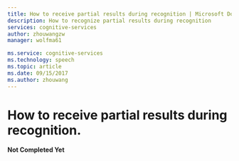 ```yaml
---
title: How to receive partial results during recognition | Microsoft Docs
description: How to recognize partial results during recognition
services: cognitive-services
author: zhouwangzw
manager: wolfma61

ms.service: cognitive-services
ms.technology: speech
ms.topic: article
ms.date: 09/15/2017
ms.author: zhouwang
---
```


# How to receive partial results during recognition.
**Not Completed Yet**

